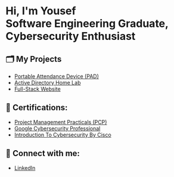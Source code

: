 <h1>Hi, I'm Yousef <br/>Software Engineering Graduate, Cybersecurity Enthusiast</h1>

<h2>🗂️ My Projects</h2>

  - [Portable Attendance Device (PAD)](https://github.com/Scarnex/portable-attendance-device)
  - [Active Directory Home Lab](https://github.com/Scarnex/active-directory-homelab)
  - [Full-Stack Website](https://github.com/Scarnex/G5-project)

<h2>📜 Certifications:</h2>
  
  - [Project Management Practicals (PCP)](https://www.linkedin.com/feed/update/urn:li:activity:7220040268572459008/)
  - [Google Cybersecurity Professional](https://www.credly.com/badges/dc8e1dfd-2b94-4782-a0fa-02c262613048/public_url)
  - [Introduction To Cybersecurity By Cisco](https://www.credly.com/badges/6c638b0d-fc97-42f8-83be-833e7c6243e0/public_url)

<h2>🤳 Connect with me:</h2>

  - [LinkedIn](https://www.linkedin.com/in/yalshaibani/)


<!--
**joshmadakor1/joshmadakor1** is a ✨ _special_ ✨ repository because its `README.md` (this file) appears on your GitHub profile.

Here are some ideas to get you started:

- 🔭 I’m currently working on ...
- 🌱 I’m currently learning ...
- 👯 I’m looking to collaborate on ...
- 🤔 I’m looking for help with ...
- 💬 Ask me about ...
- 📫 How to reach me: ...
- 😄 Pronouns: ...
- ⚡ Fun fact: ...
-->
